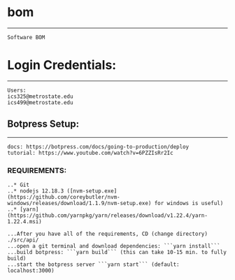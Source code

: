 # bom
---
    Software BOM

# Login Credentials:
---
    Users:
    ics325@metrostate.edu
    ics499@metrostate.edu

## Botpress Setup:
---
    docs: https://botpress.com/docs/going-to-production/deploy
    tutorial: https://www.youtube.com/watch?v=6PZZIsRr2Ic

  ### REQUIREMENTS:
    ..* Git
    ..* nodejs 12.18.3 ([nvm-setup.exe](https://github.com/coreybutler/nvm-windows/releases/download/1.1.9/nvm-setup.exe) for windows is useful)
    ..* [yarn](https://github.com/yarnpkg/yarn/releases/download/v1.22.4/yarn-1.22.4.msi)

    ...After you have all of the requirements, CD (change directory) ./src/api/
    ...open a git terminal and download dependencies: ```yarn install```
    ...build botpress: ```yarn build``` (this can take 10-15 min. to fully build)
    ...start the botpress server ```yarn start``` (default: localhost:3000)
